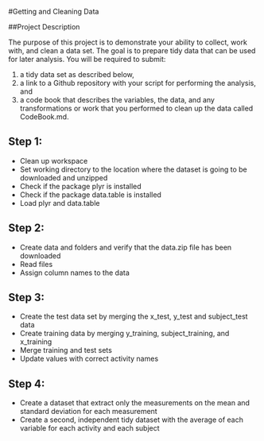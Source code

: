 #Getting and Cleaning Data

##Project Description

The purpose of this project is to demonstrate your ability to collect, work with, and clean a data set. The goal is to prepare tidy data that can be used for later analysis. 
You will be required to submit:
 1. a tidy data set as described below,
 2. a link to a Github repository with your script for performing the analysis, and 
 3. a code book that describes the variables, the data, and any transformations or work that you performed to clean up the data called CodeBook.md. 
 
## Step 1: 
- Clean up workspace
- Set working directory to the location where the dataset is going to be downloaded and unzipped
- Check if the package plyr is installed
- Check if the package data.table is installed
- Load plyr and data.table

## Step 2:
- Create data and folders and verify that the data.zip file has been downloaded
- Read files
- Assign column names to the data

## Step 3:
- Create the test data set by merging the x_test, y_test and subject_test data
- Create training data by merging y_training, subject_training, and x_training
- Merge training and test sets
- Update values with correct activity names

## Step 4:
- Create a dataset that extract only the measurements on the mean and standard deviation for each measurement 
- Create a second, independent tidy dataset with the average of each variable for each activity and each subject

